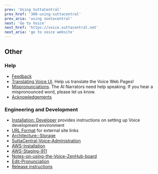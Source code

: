 ```yaml
---
prev: 'Using SuttaCentral'
prev_href: '300-using-suttacentral'
prev_aria: 'using sootacentral'
next: 'Go to Voice'
next_href: 'https://voice.suttacentral.net'
next_aria: 'go to voice website'
---
```

## Other

### Help
* <a href="https://discourse.suttacentral.net/tags/sc-voice" target="_blank">Feedback</a>
* [Translating Voice UI](/sc-voice/en/401-translating-voice-ui). Help us translate the Voice Web Pages!
* [Mispronunciations](/sc-voice/en/401-mispronunciations). The AI Narrators need help speaking. If you hear a mispronounced word, please let us know.
* [Acknowledgements](/sc-voice/en/401-acknowledgements)

### Engineering and Development
* [Installation: Developer](/sc-voice/en/490-dev-install) provides instructions on setting up Voice development environment
* [URL Format](/sc-voice/en/490-url-format) for external site links
* [Architecture:-Storage](/sc-voice/en/490-arch-storage)
* [SuttaCentral-Voice-Administration](/sc-voice/en/490-scv-admin)
* [AWS-Installation](/sc-voice/en/490-aws-install)
* [AWS-Staging-911](/sc-voice/en/490-aws-staging-911)
* [Notes-on-using-the-Voice-ZenHub-board](/sc-voice/en/490-zenhub)
* [Edit-Pronunciation](/sc-voice/en/401-edit-pronunciation)
* [Release instructions](/sc-voice/en/490-release)


